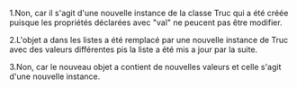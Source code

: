1.Non, car il s'agit d'une nouvelle instance de la classe Truc qui a été créée puisque les propriétés déclarées avec "val" ne peucent pas être modifier.

2.L'objet a dans les listes a été remplacé par une nouvelle instance de Truc avec des valeurs différentes pis la liste a été mis a jour par la suite.

3.Non, car le nouveau objet a contient de nouvelles valeurs et celle s'agit d'une nouvelle instance.